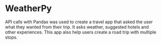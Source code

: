 # WeatherPy
API calls with Pandas was used to create a travel app that asked the user what they wanted from their trip. It asks weather, suggested hotels and other experiences. This app also help users create a road trip with multiple stops.
